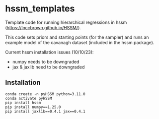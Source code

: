 # hssm_templates

Template code for running hierarchical regressions in hssm (https://lnccbrown.github.io/HSSM/). 

This code sets priors and starting points (for the sampler) and runs an example model of the cavanagh dataset (included in the hssm package).

Current hssm installation issues (10/10/23):
- numpy needs to be downgraded
- jax & jaxlib need to be downgraded

## Installation
```
conda create -n pyHSSM python=3.11.0
conda activate pyHSSM
pip install hssm
pip install numpy==1.25.0
pip install jaxlib==0.4.1 jax==0.4.1
```

 
